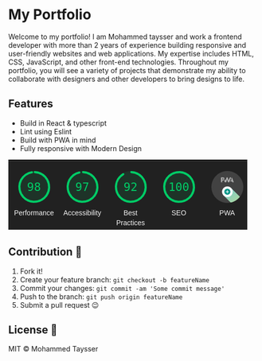# My Portfolio

Welcome to my portfolio! I am Mohammed taysser and work a frontend developer with more than 2 years of experience building responsive and user-friendly websites and web applications. My expertise includes HTML, CSS, JavaScript, and other front-end technologies. Throughout my portfolio, you will see a variety of projects that demonstrate my ability to collaborate with designers and other developers to bring designs to life.

## Features

- Build in React & typescript
- Lint using Eslint
- Build with PWA in mind
- Fully responsive with Modern Design

![lighthouse-score](assets/images/lighthouse-score.png)

## Contribution 🤝

1. Fork it!
2. Create your feature branch: `git checkout -b featureName`
3. Commit your changes: `git commit -am 'Some commit message'`
4. Push to the branch: `git push origin featureName`
5. Submit a pull request 😉

## License 📜

MIT © Mohammed Taysser

